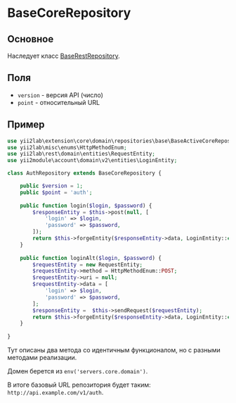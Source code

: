 BaseCoreRepository
===

## Основное

Наследует класс [BaseRestRepository](https://github.com/yii2lab/yii2-rest/blob/master/guide/ru/repository-base-rest.md).

## Поля

* `version` - версия API (число)
* `point` - относительный URL

## Пример

```php
use yii2lab\extension\core\domain\repositories\base\BaseActiveCoreRepository ;
use yii2lab\misc\enums\HttpMethodEnum;
use yii2lab\rest\domain\entities\RequestEntity;
use yii2module\account\domain\v2\entities\LoginEntity;

class AuthRepository extends BaseCoreRepository {

	public $version = 1;
	public $point = 'auth';
	
	public function login($login, $password) {
		$responseEntity = $this->post(null, [
			'login' => $login,
			'password' => $password,
		]);
		return $this->forgeEntity($responseEntity->data, LoginEntity::class);
	}
	
	public function loginAlt($login, $password) {
		$requestEntity = new RequestEntity;
		$requestEntity->method = HttpMethodEnum::POST;
		$requestEntity->uri = null;
		$requestEntity->data = [
			'login' => $login,
			'password' => $password,
		];
		$responseEntity =  $this->sendRequest($requestEntity);
		return $this->forgeEntity($responseEntity->data, LoginEntity::class);
	}
	
}
```

Тут описаны два метода со идентичным функционалом, но с разными методами реализации.

Домен берется из `env('servers.core.domain')`.

В итоге базовый URL репозитория будет таким: `http://api.example.com/v1/auth`.